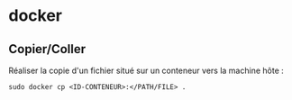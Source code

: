 # docker

## Copier/Coller

Réaliser la copie d'un fichier situé sur un conteneur vers la machine hôte :

```
sudo docker cp <ID-CONTENEUR>:</PATH/FILE> . 
```
